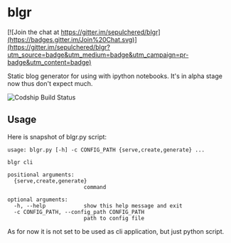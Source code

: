 # blgr

[![Join the chat at https://gitter.im/sepulchered/blgr](https://badges.gitter.im/Join%20Chat.svg)](https://gitter.im/sepulchered/blgr?utm_source=badge&utm_medium=badge&utm_campaign=pr-badge&utm_content=badge)

Static blog generator for using with ipython notebooks.
It's in alpha stage now thus don't expect much.

![Codship Build Status](https://codeship.com/projects/23f344f0-88ee-0132-d13f-02ce2f7c7d8a/status?branch=master)


## Usage

Here is snapshot of blgr.py script:

    usage: blgr.py [-h] -c CONFIG_PATH {serve,create,generate} ...

    blgr cli

    positional arguments:
      {serve,create,generate}
                            command

    optional arguments:
      -h, --help            show this help message and exit
      -c CONFIG_PATH, --config_path CONFIG_PATH
                            path to config file

As for now it is not set to be used as cli application, but just python script.
